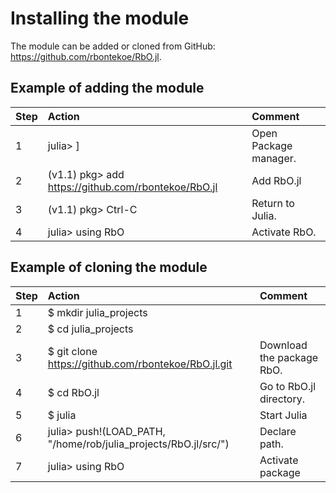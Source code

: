 # Installing the module
The module can be added or cloned from GitHub: https://github.com/rbontekoe/RbO.jl.

## Example of adding the module
| Step | Action | Comment |
| :--- | :--- | :--- |
| 1 | julia> ] | Open Package manager. |
| 2 | (v1.1) pkg> add https://github.com/rbontekoe/RbO.jl | Add RbO.jl |
| 3 | (v1.1) pkg> Ctrl-C | Return to Julia. |
| 4 | julia> using RbO | Activate RbO. |


## Example of cloning the module
Step | Action | Comment |
| :--- | :--- | :--- |
| 1 | $ mkdir julia_projects |
| 2 | $ cd julia_projects |
| 3 | $ git clone https://github.com/rbontekoe/RbO.jl.git |  Download the package RbO. |
| 4 | $ cd RbO.jl | Go to RbO.jl directory. |
| 5 | $ julia | Start Julia |
| 6 | julia> push!(LOAD_PATH, "/home/rob/julia\_projects/RbO.jl/src/") | Declare path. |
| 7 | julia> using RbO | Activate package |
